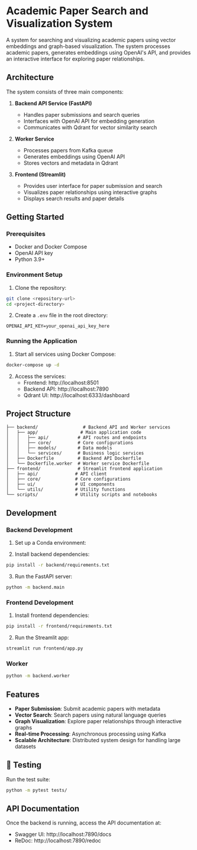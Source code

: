 # Academic Paper Search and Visualization System

A system for searching and visualizing academic papers using vector embeddings and graph-based visualization. The system processes academic papers, generates embeddings using OpenAI's API, and provides an interactive interface for exploring paper relationships.

## Architecture

The system consists of three main components:

1. **Backend API Service (FastAPI)**
   - Handles paper submissions and search queries
   - Interfaces with OpenAI API for embedding generation
   - Communicates with Qdrant for vector similarity search

2. **Worker Service**
   - Processes papers from Kafka queue
   - Generates embeddings using OpenAI API
   - Stores vectors and metadata in Qdrant

3. **Frontend (Streamlit)**
   - Provides user interface for paper submission and search
   - Visualizes paper relationships using interactive graphs
   - Displays search results and paper details

## Getting Started

### Prerequisites

- Docker and Docker Compose
- OpenAI API key
- Python 3.9+

### Environment Setup

1. Clone the repository:
```bash
git clone <repository-url>
cd <project-directory>
```

2. Create a `.env` file in the root directory:
```env
OPENAI_API_KEY=your_openai_api_key_here
```

### Running the Application

1. Start all services using Docker Compose:
```bash
docker-compose up -d
```

2. Access the services:
   - Frontend: http://localhost:8501
   - Backend API: http://localhost:7890
   - Qdrant UI: http://localhost:6333/dashboard

## Project Structure

```
├── backend/                 # Backend API and Worker services
│   ├── app/                # Main application code
│   │   ├── api/           # API routes and endpoints
│   │   ├── core/          # Core configurations
│   │   ├── models/        # Data models
│   │   └── services/      # Business logic services
│   ├── Dockerfile         # Backend API Dockerfile
│   └── Dockerfile.worker  # Worker service Dockerfile
├── frontend/              # Streamlit frontend application
│   ├── api/              # API client
│   ├── core/             # Core configurations
│   ├── ui/               # UI components
│   └── utils/            # Utility functions
└── scripts/              # Utility scripts and notebooks
```

## Development

### Backend Development

1. Set up a Conda environment:

2. Install backend dependencies:
```bash
pip install -r backend/requirements.txt
```

3. Run the FastAPI server:
```bash
python -m backend.main
```

### Frontend Development

1. Install frontend dependencies:
```bash
pip install -r frontend/requirements.txt
```

2. Run the Streamlit app:
```bash
streamlit run frontend/app.py
```

### Worker
```bash
python -m backend.worker
```


## Features

- **Paper Submission**: Submit academic papers with metadata
- **Vector Search**: Search papers using natural language queries
- **Graph Visualization**: Explore paper relationships through interactive graphs
- **Real-time Processing**: Asynchronous processing using Kafka
- **Scalable Architecture**: Distributed system design for handling large datasets

## 🧪 Testing

Run the test suite:
```bash
python -m pytest tests/
```

## API Documentation

Once the backend is running, access the API documentation at:
- Swagger UI: http://localhost:7890/docs
- ReDoc: http://localhost:7890/redoc
